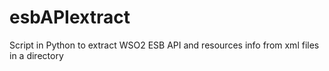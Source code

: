 # esbAPIextract
Script in Python to extract WSO2 ESB API and resources info from xml files in a directory
